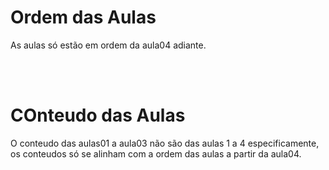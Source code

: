 <h1>Ordem das Aulas</h1>
<p>As aulas só estão em ordem da aula04 adiante.</p>
<br><br>
<h1>COnteudo das Aulas</h1>
<p>O conteudo das aulas01 a aula03 não são das aulas 1 a 4 especificamente, os conteudos só se alinham com a ordem das aulas a partir da aula04.</p>
